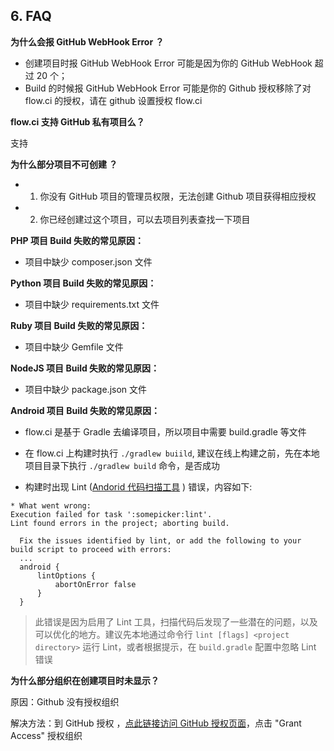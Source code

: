 ## 6. FAQ

<b>为什么会报 GitHub WebHook Error ？</b>

- 创建项目时报 GitHub WebHook Error 可能是因为你的 GitHub WebHook 超过 20 个；
- Build 的时候报 GitHub WebHook Error 可能是你的 Github 授权移除了对 flow.ci 的授权，请在 github 设置授权 flow.ci 

<b>flow.ci 支持 GitHub 私有项目么？</b>

支持

<b>为什么部分项目不可创建 ？</b>

- 1. 你没有 GitHub 项目的管理员权限，无法创建 Github 项目获得相应授权
- 2. 你已经创建过这个项目，可以去项目列表查找一下项目 

<b>PHP 项目 Build 失败的常见原因：</b>

- 项目中缺少 composer.json 文件



<b>Python 项目 Build 失败的常见原因：</b>

- 项目中缺少 requirements.txt 文件


<b>Ruby 项目 Build 失败的常见原因：</b>

- 项目中缺少 Gemfile 文件


<b>NodeJS 项目 Build 失败的常见原因：</b>

- 项目中缺少 package.json 文件


<b>Android 项目 Build 失败的常见原因：</b>

- flow.ci 是基于 Gradle 去编译项目，所以项目中需要 build.gradle 等文件

- 在 flow.ci 上构建时执行 `./gradlew buiild`, 建议在线上构建之前，先在本地项目目录下执行 `./gradlew build` 命令，是否成功

- 构建时出现 Lint ([Andorid 代码扫描工具](https://developer.android.com/studio/write/lint.html) ) 错误，内容如下:

```
* What went wrong:
Execution failed for task ':somepicker:lint'.
Lint found errors in the project; aborting build.

  Fix the issues identified by lint, or add the following to your build script to proceed with errors:
  ...
  android {
      lintOptions {
          abortOnError false
      }
  }
```

   > 此错误是因为启用了 Lint 工具，扫描代码后发现了一些潜在的问题，以及可以优化的地方。建议先本地通过命令行 `lint [flags] <project directory>` 运行 Lint，或者根据提示，在 `build.gradle` 配置中忽略 Lint 错误




**为什么部分组织在创建项目时未显示？**

原因：Github 没有授权组织

解决方法：到 GitHub 授权 ，[点此链接访问 GitHub 授权页面](https://github.com/settings/connections/applications/afcc2596ead856d71b16)，点击 "Grant Access" 授权组织

